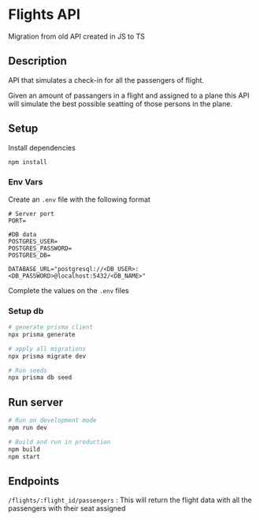 # Flights API

Migration from old API created in JS to TS

## Description

API that simulates a check-in for all the passengers of flight.

Given an amount of passangers in a flight and assigned to a plane this API will simulate the best possible seatting of those persons in the plane.

## Setup

Install dependencies

```bash
npm install
```

### Env Vars
Create an `.env` file with the following format

``` dotenv
# Server port
PORT=

#DB data
POSTGRES_USER=
POSTGRES_PASSWORD=
POSTGRES_DB=

DATABASE_URL="postgresql://<DB_USER>:<DB_PASSWORD>@localhost:5432/<DB_NAME>"
```

Complete the values on the `.env` files

### Setup db

```bash
# generate prisma client
npx prisma generate

# apply all migrations
npx prisma migrate dev

# Run seeds
npx prisma db seed
```


## Run server

```bash
# Run on development mode
npm run dev

# Build and run in production
npm build
npm start
```

## Endpoints

`/flights/:flight_id/passengers` : This will return the flight data with all the passengers with their seat assigned
